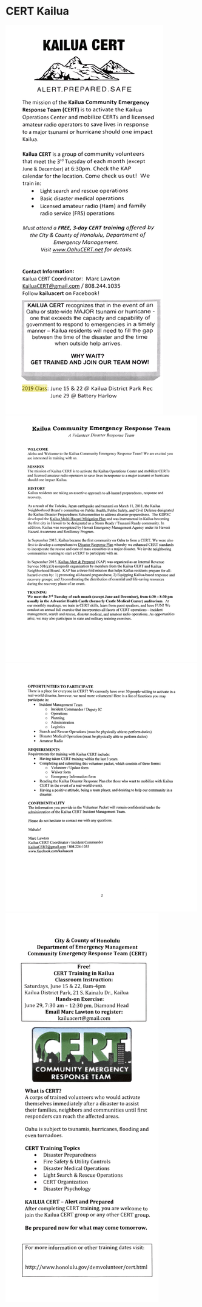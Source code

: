 # CERT Kailua

<img src="cert-kailua-info-1.png">
<img src="cert-kailua-info-2.png">
<img src="cert-kailua-info-3.png">
<img src="cert-kailua-training.png">
